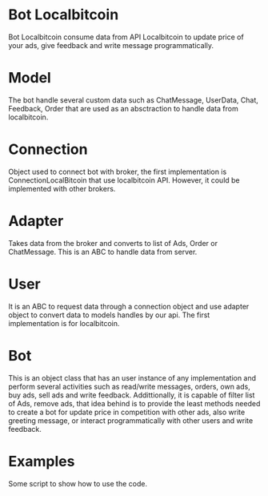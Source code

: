 # Bot Localbitcoin
Bot Localbitcoin consume data from API Localbitcoin to update price of your ads, give feedback and write message programmatically.

# Model
The bot handle several custom data such as ChatMessage, UserData, Chat, Feedback, Order that are used as an absctraction to handle data from localbitcoin.

# Connection
Object used to connect bot with broker, the first implementation is ConnectionLocalBitcoin that use localbitcoin API. However, it could be implemented with other brokers.

# Adapter
Takes data from the broker and converts to list of Ads, Order or ChatMessage. This is an ABC to handle data from server.

# User
It is an ABC to request data through a connection object and use adapter object to convert data to models handles by our api. The first implementation is for localbitcoin.

# Bot
This is an object class that has an user instance of any implementation and perform several activities such as read/write messages, orders, own ads, buy ads, sell ads and write feedback. Addittionally, it is capable of filter list of Ads, remove ads, that idea behind is to provide the least methods needed to create a bot for update price in competition with other ads, also write greeting message, or interact programmatically with other users and write feedback.

# Examples
Some script to show how to use the code.



